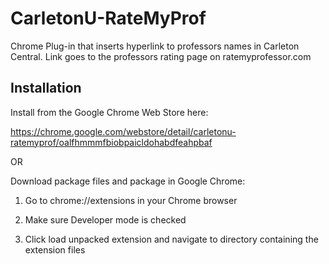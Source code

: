 # CarletonU-RateMyProf
Chrome Plug-in that inserts hyperlink to professors names in Carleton Central. Link goes to the professors rating page on ratemyprofessor.com

## Installation
Install from the Google Chrome Web Store here: 

https://chrome.google.com/webstore/detail/carletonu-ratemyprof/oalfhmmmfbiobpaicldohabdfeahpbaf

OR

Download package files and package in Google Chrome:

1. Go to chrome://extensions in your Chrome browser

2. Make sure Developer mode is checked

3. Click load unpacked extension and navigate to directory containing the extension files



